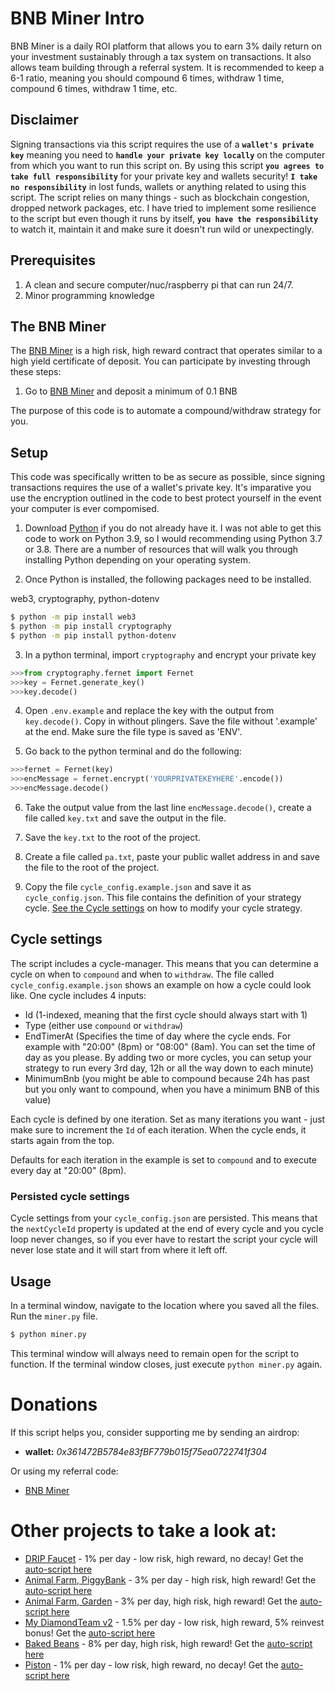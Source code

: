 # BNB Miner Intro

BNB Miner is a daily ROI platform that allows
you to earn 3% daily return on your investment sustainably through a tax system
on transactions. It also allows team building through a referral system. 
It is recommended to keep a 6-1 ratio, meaning you should compound 6 times, withdraw 1 time, compound 6 times, withdraw 1 time, etc.

## Disclaimer
Signing transactions via this script requires the use of a **`wallet's private key`** meaning you need to **`handle your private key locally`** on the computer from which you want to run this script on.
By using this script **`you agrees to take full responsibility`** for your private key and wallets security!
**`I take no responsibility`** in lost funds, wallets or anything related to using this script.
The script relies on many things - such as blockchain congestion, dropped network packages, etc. I have tried to implement some resilience to the script but even though it runs by itself, **`you have the responsibility`** to watch it, maintain it and make sure it doesn't run wild or unexpectingly.

## Prerequisites
1. A clean and secure computer/nuc/raspberry pi that can run 24/7.
2. Minor programming knowledge

## The BNB Miner

The [BNB Miner](https://bnbminer.finance?ref=0x361472B5784e83fBF779b015f75ea0722741f304) is a high risk, high reward contract that operates similar to a high yield 
certificate of deposit. You can participate by investing through these steps: 
1. Go to [BNB Miner](https://bnbminer.finance?ref=0x361472B5784e83fBF779b015f75ea0722741f304) and deposit a minimum of 0.1 BNB 

The purpose of this code is to automate a compound/withdraw strategy for you. 

## Setup

This code was specifically written to be as secure as possible, since signing transactions requires the use of
a wallet's private key. It's imparative you use the encryption outlined in the code to best protect yourself
in the event your computer is ever compomised. 

1. Download [Python](https://www.python.org/downloads/) if you do not already have it. I was not able to get this code
to work on Python 3.9, so I would recommending using Python 3.7 or 3.8. There are a number of resources that will walk 
you through installing Python depending on your operating system.

2. Once Python is installed, the following packages need to be installed.

web3, cryptography, python-dotenv
 ```bash
$ python -m pip install web3
$ python -m pip install cryptography
$ python -m pip install python-dotenv
```

3. In a python terminal, import `cryptography` and encrypt your private key
```py
>>>from cryptography.fernet import Fernet
>>>key = Fernet.generate_key()
>>>key.decode()
```

4. Open `.env.example` and replace the key with the output from `key.decode()`. Copy in without plingers. Save the file without '.example' at the end. Make sure the file type is saved as 'ENV'. 

5. Go back to the python terminal and do the following:
```py
>>>fernet = Fernet(key)
>>>encMessage = fernet.encrypt('YOURPRIVATEKEYHERE'.encode())
>>>encMessage.decode()
```

6. Take the output value from the last line `encMessage.decode()`, create a file called `key.txt` and save the output in the file. 
7. Save the `key.txt` to the root of the project.

8. Create a file called `pa.txt`, paste your public wallet address in and save the file to the root of the project.
9. Copy the file `cycle_config.example.json` and save it as `cycle_config.json`. This file contains the definition of your strategy cycle.  [See the Cycle settings](#cycle-settings) on how to modify your cycle strategy.

## Cycle settings
The script includes a cycle-manager. This means that you can determine a cycle on when to `compound` and when to `withdraw`.
The file called `cycle_config.example.json` shows an example on how a cycle could look like.
One cycle includes 4 inputs:
- Id (1-indexed, meaning that the first cycle should always start with 1)
- Type (either use `compound` or `withdraw`)
- EndTimerAt (Specifies the time of day where the cycle ends. For example with "20:00" (8pm) or "08:00" (8am). You can set the time of day as you please. By adding two or more cycles, you can setup your strategy to run every 3rd day, 12h or all the way down to each minute)
- MinimumBnb (you might be able to compound because 24h has past but you only want to compound, when you have a minimum BNB of this value)

Each cycle is defined by one iteration. Set as many iterations you want - just make sure to increment the `Id` of each iteration. When the cycle ends, it starts again from the top.

Defaults for each iteration in the example is set to `compound` and to execute every day at "20:00" (8pm).

### Persisted cycle settings
Cycle settings from your `cycle_config.json` are persisted. This means that the `nextCycleId` property is updated at the end of every cycle and you cycle loop never changes, so if you ever have to restart the script your cycle will never lose state and it will start from where it left off.

## Usage

In a terminal window, navigate to the location where you saved all the files. Run the `miner.py` file.

```bash
$ python miner.py
```

This terminal window will always need to remain open for the script to function. If the terminal window closes, just execute
`python miner.py` again.

# Donations
If this script helps you, consider supporting me by sending an airdrop: 
- **wallet:** *0x361472B5784e83fBF779b015f75ea0722741f304*

Or using my referral code:
- [BNB Miner](https://bnbminer.finance?ref=0x361472B5784e83fBF779b015f75ea0722741f304)


# Other projects to take a look at:
- [DRIP Faucet](https://drip.community/faucet?buddy=0x361472B5784e83fBF779b015f75ea0722741f304) - 1% per day - low risk, high reward, no decay! Get the [auto-script here](https://github.com/jacktripperz/hydrator)
- [Animal Farm, PiggyBank](https://theanimal.farm/piggybank/0x361472B5784e83fBF779b015f75ea0722741f304) - 3% per day - high risk, high reward! Get the [auto-script here](https://github.com/jacktripperz/piggybanker)
- [Animal Farm, Garden](https://theanimal.farm/referrals/0x361472B5784e83fBF779b015f75ea0722741f304) - 3% per day, high risk, high reward! Get the [auto-script here](https://github.com/jacktripperz/planter)
- [My DiamondTeam v2](https://mydiamondteam.online/v2/?ref=0x361472b5784e83fbf779b015f75ea0722741f304) - 1.5% per day - low risk, high reward, 5% reinvest bonus! Get the [auto-script here](https://github.com/jacktripperz/diamond_team)
- [Baked Beans](https://bakedbeans.io?ref=0x361472B5784e83fBF779b015f75ea0722741f304) - 8% per day, high risk, high reward! Get the [auto-script here](https://github.com/jacktripperz/bakedbeans)
- [Piston](https://piston-token.com/ref/jacktz) - 1% per day - low risk, high reward, no decay! Get the [auto-script here](https://github.com/jacktripperz/piston)
